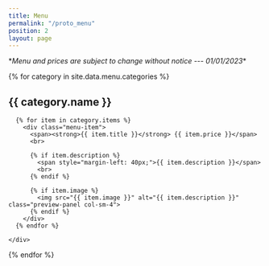 ```yaml
---
title: Menu
permalink: "/proto_menu"
position: 2
layout: page
---
```


<div class="menu-page">
<span>*<i>Menu and prices are subject to change without notice --- 01/01/2023</i>*</span><br/>

  {% for category in site.data.menu.categories %}
    <h2>{{ category.name }}</h2>
    <div class="category-section">
      
      {% for item in category.items %}
        <div class="menu-item">
          <span><strong>{{ item.title }}</strong> {{ item.price }}</span>
          <br>
          
          {% if item.description %}
            <span style="margin-left: 40px;">{{ item.description }}</span>
            <br>
          {% endif %}
          
          {% if item.image %}
            <img src="{{ item.image }}" alt="{{ item.description }}" class="preview-panel col-sm-4">
          {% endif %}
        </div>
      {% endfor %}
      
    </div>
  {% endfor %}
</div>


